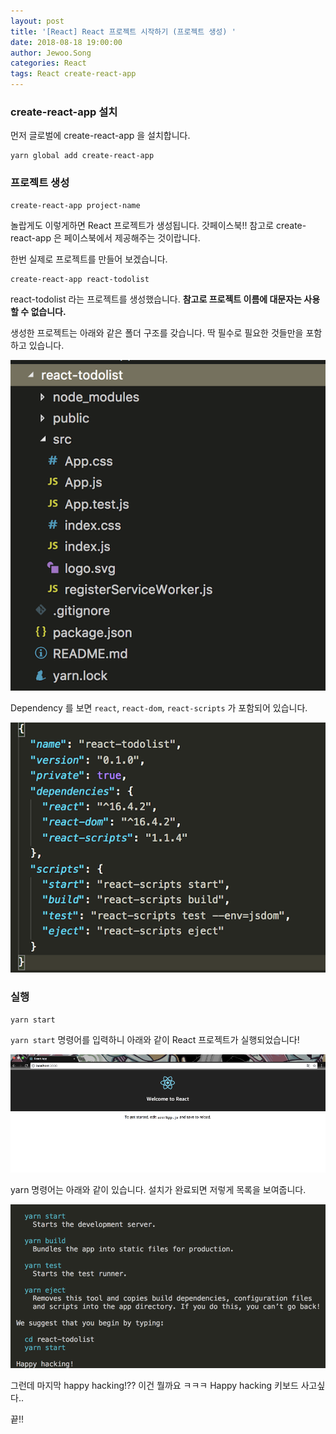 ```yaml
---
layout: post
title: '[React] React 프로젝트 시작하기 (프로젝트 생성) '
date: 2018-08-18 19:00:00
author: Jewoo.Song
categories: React
tags: React create-react-app
---
```


### create-react-app 설치

먼저 글로벌에 create-react-app 을 설치합니다.

```
yarn global add create-react-app
```

### 프로젝트 생성

```
create-react-app project-name
```

놀랍게도 이렇게하면 React 프로젝트가 생성됩니다. 갓페이스북!! 참고로 create-react-app 은 페이스북에서 제공해주는 것이랍니다.

한번 실제로 프로젝트를 만들어 보겠습니다.

```
create-react-app react-todolist
```

react-todolist 라는 프로젝트를 생성했습니다. **참고로 프로젝트 이름에 대문자는 사용할 수 없습니다.**

생성한 프로젝트는 아래와 같은 폴더 구조를 갖습니다. 딱 필수로 필요한 것들만을 포함하고 있습니다.

![react-todolist 폳더 구조](/assets/img/2018-08-18-create-react-app/폴더구조.png)

Dependency 를 보면 `react`, `react-dom`, `react-scripts` 가 포함되어 있습니다.

![react-todolist dependency](/assets/img/2018-08-18-create-react-app/dependency.png)

### 실행

```
yarn start
```

`yarn start` 명령어를 입력하니 아래와 같이 React 프로젝트가 실행되었습니다!

![react-todolist 실행화면](/assets/img/2018-08-18-create-react-app/start.png)

yarn 명령어는 아래와 같이 있습니다. 설치가 완료되면 저렇게 목록을 보여줍니다.

![yarn 명령어](/assets/img/2018-08-18-create-react-app/yarn.png)

그런데 마지막 happy hacking!?? 이건 뭘까요 ㅋㅋㅋ Happy hacking 키보드 사고싶다..

끝!!
